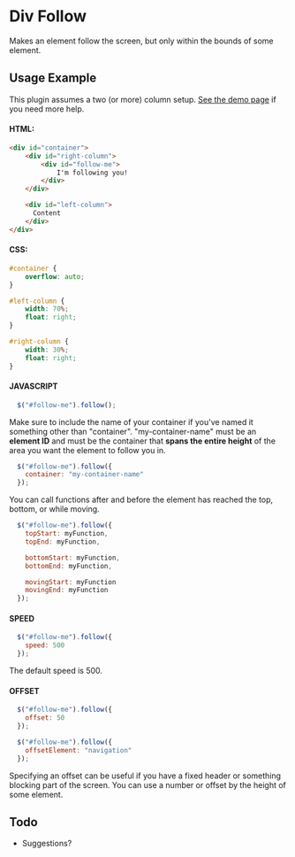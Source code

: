 Div Follow
===========

Makes an element follow the screen, but only within the bounds of some element.

Usage Example
----

This plugin assumes a two (or more) column setup. [See the demo page](http://korobu.com/DivFollow/demo/) if you need more help.

#### HTML:
```html
<div id="container">
    <div id="right-column">
        <div id="follow-me">
            I'm following you!
        </div>
    </div>

    <div id="left-column">
      Content
    </div>
</div>
```

#### CSS:
```css
#container {
    overflow: auto;
}

#left-column {
    width: 70%;
    float: right;
}

#right-column {
    width: 30%;
    float: right;
}
```

#### JAVASCRIPT
```javascript
  $("#follow-me").follow();
```

Make sure to include the name of your container if you've named it something other than "container". "my-container-name" must be an **element ID** and must be the container that **spans the entire height** of the area you want the element to follow you in.

```javascript
  $("#follow-me").follow({
    container: "my-container-name"
  });
```

You can call functions after and before the element has reached the top, bottom, or while moving.

```javascript
  $("#follow-me").follow({
    topStart: myFunction,
    topEnd: myFunction,

    bottomStart: myFunction,
    bottomEnd: myFunction,

    movingStart: myFunction
    movingEnd: myFunction
  });
```

#### SPEED
```javascript
  $("#follow-me").follow({
    speed: 500
  });
```

The default speed is 500.


#### OFFSET
```javascript
  $("#follow-me").follow({
    offset: 50
  });

  $("#follow-me").follow({
    offsetElement: "navigation"
  });
```

Specifying an offset can be useful if you have a fixed header or something blocking part of the screen. You can use a number or offset by the height of some element.

Todo
----
- Suggestions?